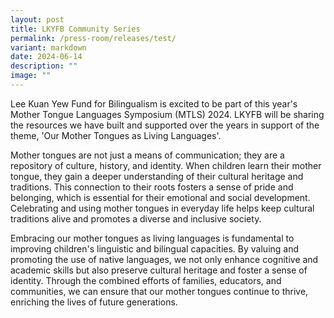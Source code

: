```yaml
---
layout: post
title: LKYFB Community Series
permalink: /press-room/releases/test/
variant: markdown
date: 2024-06-14
description: ""
image: ""
---
```

Lee Kuan Yew Fund for Bilingualism is excited to be part of this year's Mother Tongue Languages Symposium (MTLS) 2024. LKYFB will be sharing the resources we have built and supported over the years in support of the theme, 'Our Mother Tongues as Living Languages'.

Mother tongues are not just a means of communication; they are a repository of culture, history, and identity. When children learn their mother tongue, they gain a deeper understanding of their cultural heritage and traditions. This connection to their roots fosters a sense of pride and belonging, which is essential for their emotional and social development. Celebrating and using mother tongues in everyday life helps keep cultural traditions alive and promotes a diverse and inclusive society.

Embracing our mother tongues as living languages is fundamental to improving children's linguistic and bilingual capacities. By valuing and promoting the use of native languages, we not only enhance cognitive and academic skills but also preserve cultural heritage and foster a sense of identity. Through the combined efforts of families, educators, and communities, we can ensure that our mother tongues continue to thrive, enriching the lives of future generations.